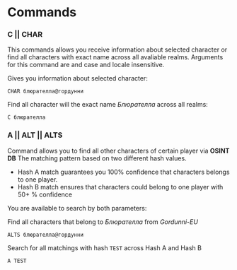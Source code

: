 # Commands

### C || CHAR

This commands allows you receive information about selected character or find all characters with exact name across all avaliable realms.
Arguments for this command are and case and locale insensitive.

Gives you information about selected character:
```
CHAR блюрателла@гордунни
```

Find all character will the exact name *Блюрателла* across all realms:
```
C блюрателла
```

### A || ALT || ALTS

Command allows you to find all other characters of certain player via **OSINT DB** The matching pattern based on two different hash values.

- Hash A match guarantees you 100% confidence that characters belongs to one player.
- Hash B match ensures that characters could belong to one player with 50+ % confidence

You are available to search by both parameters:

Find all characters that belong to *Блюрателла* from *Gordunni-EU*
```
ALTS блюрателла@гордунни
```

Search for all matchings with hash `TEST` across Hash A and Hash B
```
A TEST
```
